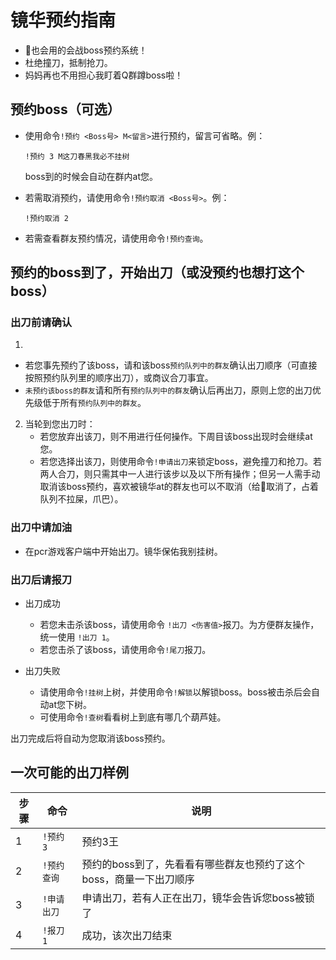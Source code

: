 # 镜华预约指南

- 🐒也会用的会战boss预约系统！
- 杜绝撞刀，抵制抢刀。
- 妈妈再也不用担心我盯着Q群蹲boss啦！

##  预约boss（可选）

- 使用命令`!预约 <Boss号> M<留言>`进行预约，留言可省略。例：
	```
    !预约 3 M这刀春黑我必不挂树
    ```
	boss到的时候会自动在群内at您。
	
-  若需取消预约，请使用命令`!预约取消 <Boss号>`。例：
	```
	!预约取消 2
	```
-  若需查看群友预约情况，请使用命令`!预约查询`。


## 预约的boss到了，开始出刀（或没预约也想打这个boss）

### 出刀前请确认

1. 
- 若您事先预约了该boss，请和该boss`预约队列中的群友`确认出刀顺序（可直接按照预约队列里的顺序出刀），或商议合刀事宜。
- `未预约该boss的群友`请和所有`预约队列中的群友`确认后再出刀，原则上您的出刀优先级低于所有`预约队列中的群友`。

2. 当轮到您出刀时：
	- 若您放弃出该刀，则不用进行任何操作。下周目该boss出现时会继续at您。
	- 若您选择出该刀，则使用命令`!申请出刀`来锁定boss，避免撞刀和抢刀。若两人合刀，则只需其中一人进行该步以及以下所有操作；但另一人需手动取消该boss预约，喜欢被镜华at的群友也可以不取消（给👴取消了，占着队列不拉屎，爪巴）。
	
### 出刀中请加油
 - 在pcr游戏客户端中开始出刀。镜华保佑我别挂树。
 
### 出刀后请报刀

- 出刀成功
	- 若您未击杀该boss，请使用命令 `!出刀 <伤害值>`报刀。为方便群友操作，统一使用 `!出刀 1`。
	- 若您击杀了该boss，请使用命令`!尾刀`报刀。

- 出刀失败
	- 请使用命令`!挂树`上树，并使用命令`!解锁`以解锁boss。boss被击杀后会自动at您下树。
	- 可使用命令`!查树`看看树上到底有哪几个葫芦娃。
	
出刀完成后将自动为您取消该boss预约。

## 一次可能的出刀样例
|步骤| 命令 | 说明  |
|---| -------- | ------------- |
|1|`!预约 3`|预约3王|
|2|`!预约查询`|预约的boss到了，先看看有哪些群友也预约了这个boss，商量一下出刀顺序|
|3|`!申请出刀`|申请出刀，若有人正在出刀，镜华会告诉您boss被锁了|
|4|`!报刀 1`|成功，该次出刀结束|
